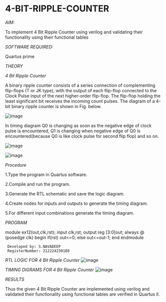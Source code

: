 # 4-BIT-RIPPLE-COUNTER

*AIM:*

To implement  4 Bit Ripple Counter using verilog and validating their functionality using their functional tables

*SOFTWARE REQUIRED:*

Quartus prime

*THEORY*

*4 Bit Ripple Counter*

A binary ripple counter consists of a series connection of complementing flip-flops (T or JK type), with the output of each flip-flop connected to the Clock Pulse input of the next higher-order flip-flop. The flip-flop holding the least significant bit receives the incoming count pulses. The diagram of a 4-bit binary ripple counter is shown in Fig. below.

![image](https://github.com/naavaneetha/4-BIT-RIPPLE-COUNTER/assets/154305477/cb4b74d4-31ab-4359-95d0-d22e67daba13)

In timing diagram Q0 is changing as soon as the negative edge of clock pulse is encountered, Q1 is changing when negative edge of Q0 is encountered(because Q0 is like clock pulse for second flip flop) and so on.

![image](https://github.com/naavaneetha/4-BIT-RIPPLE-COUNTER/assets/154305477/a573a7d6-014e-4e54-93e6-e2ac9530960b)

![image](https://github.com/naavaneetha/4-BIT-RIPPLE-COUNTER/assets/154305477/85e1958a-2fc1-49bb-9a9f-d58ccbf3663c)

*Procedure*

 1.Type the program in Quartus software.

2.Compile and run the program.

3.Generate the RTL schematic and save the logic diagram.

4.Create nodes for inputs and outputs to generate the timing diagram.

5.For different input combinations generate the timing diagram.


*PROGRAM*

module ex12(out,clk,rst);
input clk,rst;
output reg [3:0]out;
always @ (posedge clk)
begin
  if(rst)
      out<=0;
   else
     out<=out-1;
end
endmodule

```
 Developed by: S.NAVADEEP
 RegisterNumber: 212224230180
```

*RTL LOGIC FOR 4 Bit Ripple Counter*
![image](https://github.com/user-attachments/assets/6fa74a24-1311-475c-a213-5f2d7964230f)



*TIMING DIGRAMS FOR 4 Bit Ripple Counter*
![image](https://github.com/user-attachments/assets/4fffa0c1-7a79-4e41-8b86-022d7f3ed9e0)


*RESULTS*

Thus the given 4 Bit Ripple Counter are implemented using verilog and validated their functionality using functional tables are verified in Quartus II.
